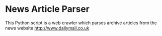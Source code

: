 # News Article Parser
This Python script is a web crawler which parses archive articles from the news website http://www.dailymail.co.uk 
